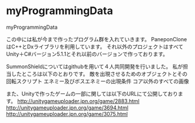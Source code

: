 ﻿# myProgrammingData
myProgrammingData

この中には私が今まで作ったプログラム群を入れていきます。
PaneponCloneはC++とDxライブラリを利用しています。
それ以外のプロジェクトはすべてUnity＋C#バージョン5.1.1とそれ以前のバージョンで作っております。

SummonShieldについてはgithubを用いて４人共同開発を行いました。
私が担当したところは以下のとおりです。
敵を出現させるためのオブジェクトとその回転スクリプト
エネミー及びボスエネミーの出現条件
コア以外のすべての画像

また、Unityで作ったゲームの一部に関しては以下のURLにて公開しております。
http://unitygameuploader.jpn.org/game/2883.html
http://unitygameuploader.jpn.org/game/3694.html
http://unitygameuploader.jpn.org/game/3075.html